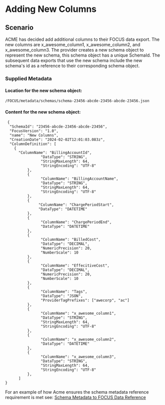 # Adding New Columns

## Scenario

ACME has decided add additional columns to their FOCUS data export. The new columns are x_awesome_column1, x_awesome_column2, and x_awesome_column3. The provider creates a new schema object to represent the new schema, this schema object has a unique SchemaId. The subsequent data exports that use the new schema include the new schema's id as a reference to their corresponding schema object. 

### Supplied Metadata

#### Location for the new schema object:

```
/FOCUS/metadata/schemas/schema-23456-abcde-23456-abcde-23456.json
```

#### Content for the new schema object:

```
 {
  "SchemaId": "23456-abcde-23456-abcde-23456",
  "FocusVersion": "1.0",
  "name": "New Columns",
  "CreationDate": "2024-02-02T12:01:03.083z",
  "ColumnDefinition": [
    {
      "ColumnName": "BillingAccountId",
                "DataType": "STRING",
                "StringMaxLength": 64,
                "StringEncoding": "UTF-8"
          },
          {
                "ColumnName": "BillingAccountName",
                "DataType": "STRING",
                "StringMaxLength": 64,
                "StringEncoding": "UTF-8"
          },
          {
               "ColumnName": "ChargePeriodStart",
               "DataType": "DATETIME"
          },
          {
                "ColumnName": "ChargePeriodEnd",
                "DataType": "DATETIME"
          },
          {
                "ColumnName": "BilledCost",
                "DataType": "DECIMAL",
                "NumericPrecision": 20,
                "NumberScale": 10
          },
          {
                "ColumnName": "EffecitiveCost",
                "DataType": "DECIMAL",
                "NumericPrecision": 20,
                "NumberScale": 10
          },
          {
                "ColumnName": "Tags",
                "DataType": "JSON",
                "ProviderTagPrefixes": ["awecorp", "ac"]
          },
          {
                "ColumnName": "x_awesome_column1",
                "DataType": "STRING",
                "StringMaxLength": 64,
                "StringEncoding": "UTF-8"
          },
          {
                "ColumnName": "x_awesome_column2",
                "DataType": "DATETIME"
          },
          {
                "ColumnName": "x_awesome_column3",
                "DataType": "STRING",
                "StringMaxLength": 64,
                "StringEncoding": "UTF-8"
          },
      ]
}
```

For an example of how Acme ensures the schema metadata reference requirement is met see: [Schema Metadata to FOCUS Data Reference](../schema_metadata_reference_example.md)

